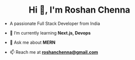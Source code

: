<h1 align="center">Hi 👋, I'm Roshan Chenna</h1>

-  A passionate Full Stack Developer from India
 
- 🌱 I’m currently learning **Next.js, Devops**

- 💬 Ask me about **MERN**

- 📫 Reach me at **roshanchenna@gmail.com**
 
